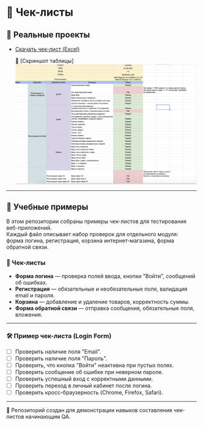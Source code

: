 # 📂 Чек-листы

## 🔎 Реальные проекты
- [Скачать чек-лист (Excel)](./lamoda-checklist.xlsx)
  
  📸 [Скриншот таблицы]
![Lamoda checklist](lamoda-checklist.png)

---

## 🧩 Учебные примеры
В этом репозитории собраны примеры чек-листов для тестирования веб-приложений.  
Каждый файл описывает набор проверок для отдельного модуля: форма логина, регистрация, корзина интернет-магазина, форма обратной связи.  

### 📂 Чек-листы
- **Форма логина** — проверка полей ввода, кнопки "Войти", сообщений об ошибках.  
- **Регистрация** — обязательные и необязательные поля, валидация email и пароля.  
- **Корзина** — добавление и удаление товаров, корректность суммы.  
- **Форма обратной связи** — отправка сообщения, обязательные поля, вложения.  

---

### 🛠️ Пример чек-листа (Login Form)

- [ ] Проверить наличие поля "Email".  
- [ ] Проверить наличие поля "Пароль".  
- [ ] Проверить, что кнопка "Войти" неактивна при пустых полях.  
- [ ] Проверить сообщение об ошибке при неверном пароле.  
- [ ] Проверить успешный вход с корректными данными.  
- [ ] Проверить переход в личный кабинет после логина.  
- [ ] Проверить кросс-браузерность (Chrome, Firefox, Safari).  

---

📌 Репозиторий создан для демонстрации навыков составления чек-листов начинающим QA.
